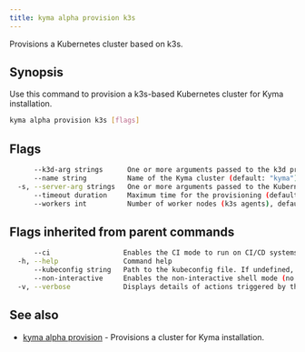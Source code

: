 ```yaml
---
title: kyma alpha provision k3s
---
```


Provisions a Kubernetes cluster based on k3s.

## Synopsis

Use this command to provision a k3s-based Kubernetes cluster for Kyma installation.

```bash
kyma alpha provision k3s [flags]
```

## Flags

```bash
      --k3d-arg strings      One or more arguments passed to the k3d provisioning command (e.g. --k3d-arg='--no-rollback')
      --name string          Name of the Kyma cluster (default: "kyma") (default "kyma")
  -s, --server-arg strings   One or more arguments passed to the Kubernetes API server (e.g. --server-arg='--alsologtostderr')
      --timeout duration     Maximum time for the provisioning (default: 5m0s). If you want no timeout, enter "0". (default 5m0s)
      --workers int          Number of worker nodes (k3s agents), default: 1 (default 1)
```

## Flags inherited from parent commands

```bash
      --ci                  Enables the CI mode to run on CI/CD systems. It avoids any user interaction (such as no dialog prompts) and ensures that logs are formatted properly in log files (such as no spinners for CLI steps).
  -h, --help                Command help
      --kubeconfig string   Path to the kubeconfig file. If undefined, Kyma CLI uses the KUBECONFIG environment variable, or falls back "/$HOME/.kube/config".
      --non-interactive     Enables the non-interactive shell mode (no colorized output, no spinner)
  -v, --verbose             Displays details of actions triggered by the command.
```

## See also

* [kyma alpha provision](#kyma-alpha-provision-kyma-alpha-provision)	 - Provisions a cluster for Kyma installation.

